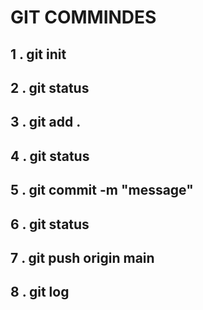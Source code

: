 
# GIT COMMINDES 

## 1 . git init 
## 2 . git status 
## 3 . git add .
## 4 . git status 
## 5 . git commit -m "message"
## 6 . git status 
## 7 . git push origin main
## 8 . git log 